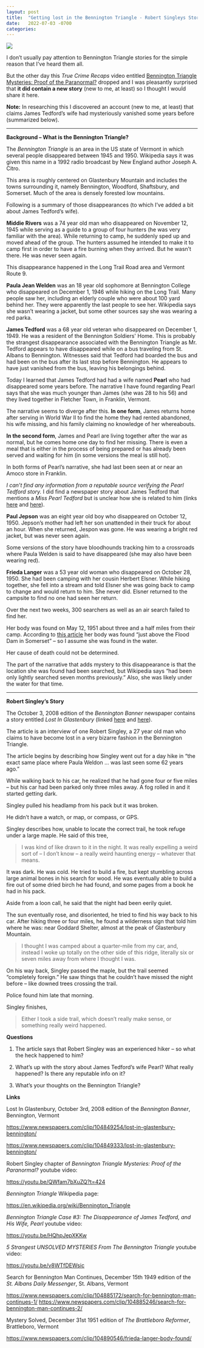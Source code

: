 ```yaml
---
layout: post
title:  "Getting lost in the Bennington Triangle - Robert Singleys Story"
date:   2022-07-03 -0700
categories:
---
```

![](/mysteries/images/BenningtonTriangle.jpg)

I don’t usually pay attention to Bennington Triangle stories for the simple reason that I’ve heard them all.


But the other day this *True Crime Recaps* video entitled [Bennington Triangle Mysteries: Proof of the Paranormal?](https://youtu.be/QWfam7bXuZQ?t=424) dropped and I was pleasantly surprised that **it did contain a new story** (new to me, at least) so I thought I would share it here.


**Note:** In researching this I discovered an account (new to me, at least) that claims James Tedford’s wife had mysteriously vanished some years before (summarized below).


----



**Background – What is the Bennington Triangle?**


The *Bennington Triangle* is an area in the US state of Vermont in which several people disappeared between 1945 and 1950.  Wikipedia says it was given this name in a 1992 radio broadcast by New England author Joseph A. Citro.


This area is roughly centered on Glastenbury Mountain and includes the towns surrounding it, namely Bennington, Woodford, Shaftsbury, and Somerset.  Much of the area is densely forested low mountains.


Following is a summary of those disappearances (to which I’ve added a bit about James Tedford’s wife).


**Middie Rivers** was a 74 year old man who disappeared on November 12, 1945 while serving as a guide to a group of four hunters (he was very familiar with the area).  While returning to camp, he suddenly sped up and moved ahead of the group.  The hunters assumed he intended to make it to camp first in order to have a fire burning when they arrived.  But he wasn’t there.  He was never seen again.


This disappearance happened in the Long Trail Road area and Vermont Route 9.


**Paula Jean Welden** was an 18 year old sophomore at Bennington College who disappeared on December 1, 1946 while hiking on the Long Trail.  Many people saw her, including an elderly couple who were about 100 yard behind her.  They were apparently the last people to see her.  Wikipedia says she wasn’t wearing a jacket, but some other sources say she was wearing a red parka.


**James Tedford** was a 68 year old veteran who disappeared on December 1, 1949.  He was a resident of the Bennington Soldiers' Home.  This is probably the strangest disappearance associated with the Bennington Triangle as Mr. Tedford appears to have disappeared while on a bus traveling from St. Albans to Bennington.  Witnesses said that Tedford had boarded the bus and had been on the bus after its last stop before Bennington.  He appears to have just vanished from the bus, leaving his belongings behind.


Today I learned that James Tedford had had a wife named **Pearl** who had disappeared some years before.  The narrative I have found regarding Pearl says that she was much younger than James (she was 28 to his 56) and they lived together in Fletcher Town, in Franklin, Vermont.


The narrative seems to diverge after this. **In one form**, James returns home after serving in World War II to find the home they had rented abandoned, his wife missing, and his family claiming no knowledge of her whereabouts.


**In the second form**, James and Pearl are living together after the war as normal, but he comes home one day to find her missing.  There is even a meal that is either in the process of being prepared or has already been served and waiting for him (in some versions the meal is still hot).


In both forms of Pearl’s narrative, she had last been seen at or near an Amoco store in Franklin.


*I can’t find any information from a reputable source verifying the Pearl Tedford story.*  I did find a newspaper story about James Tedford that mentions a *Miss Pearl Tedford* but is unclear how she is related to him (links [here](https://www.newspapers.com/clip/104885172/search-for-bennington-man-continues-1/) and [here](https://www.newspapers.com/clip/104885246/search-for-bennington-man-continues-2/)).





**Paul Jepson** was an eight year old boy who disappeared on October 12, 1950.  Jepson’s mother had left her son unattended in their truck for about an hour.  When she returned, Jespon was gone.  He was wearing a bright red jacket, but was never seen again.


Some versions of the story have bloodhounds tracking him to a crossroads where Paula Welden is said to have disappeared (she may also have been wearing red).




**Frieda Langer** was a 53 year old woman who disappeared on October 28, 1950.  She had been camping with her cousin Herbert Elsner.  While hiking together, she fell into a stream and told Elsner she was going back to camp to change and would return to him.  She never did.  Elsner returned to the campsite to find no one had seen her return.


Over the next two weeks, 300 searchers as well as an air search failed to find her.


Her body was found on May 12, 1951 about three and a half miles from their camp.  According to [this article](https://www.newspapers.com/clip/104890546/frieda-langer-body-found/) her body was found “just above the Flood Dam in Somerset” – so I assume she was found in the water.


Her cause of death could not be determined.


The part of the narrative that adds mystery to this disappearance is that the location she was found had been searched, but Wikipedia says “had been only lightly searched seven months previously.”  Also, she was likely under the water for that time.


----


**Robert Singley’s Story**


The October 3, 2008 edition of the *Bennington Banner* newspaper contains a story entitled *Lost In Glastenbury* (linked [here](https://www.newspapers.com/clip/104849254/lost-in-glastenbury-bennington/) and [here](https://www.newspapers.com/clip/104849333/lost-in-glastenbury-bennington/)).



The article is an interview of one Robert Singley, a 27 year old man who claims to have become lost in a very bizarre fashion in the Bennington Triangle.


The article begins by describing how Singley went out for a day hike in “the exact same place where Paula Weldon … was last seen some 62 years ago.”


While walking back to his car, he realized that he had gone four or five miles – but his car had been parked only three miles away.  A fog rolled in and it started getting dark.


Singley pulled his headlamp from his pack but it was broken.


He didn’t have a watch, or map, or compass, or GPS.


Singley describes how, unable to locate the correct trail, he took refuge under a large maple.  He said of this tree,


> I was kind of like drawn to it in the night.  It was really expelling a weird sort of – I don’t know – a really weird haunting energy – whatever that means.


It was dark.  He was cold.  He tried to build a fire, but kept stumbling across large animal bones in his search for wood.  He was eventually able to build a fire out of some dried birch he had found, and some pages from a book he had in his pack.


Aside from a loon call, he said that the night had been eerily quiet.


The sun eventually rose, and disoriented, he tried to find his way back to his car.  After hiking three or four miles, he found a wilderness sign that told him where he was: near Goddard Shelter, almost at the peak of Glastenbury Mountain.


> I thought I was camped about a quarter-mile from my car, and, instead I woke up totally on the other side of this ridge, literally six or seven miles away from where I thought I was.


On his way back, Singley passed the maple, but the trail seemed “completely foreign.”  He saw things that he couldn’t have missed the night before – like downed trees crossing the trail.


Police found him late that morning.


Singley finishes,


> Either I took a side trail, which doesn’t really make sense, or something really weird happened.






**Questions**

1. The article says that Robert Singley was an experienced hiker – so what the heck happened to him?

1. What’s up with the story about James Tedford’s wife Pearl?  What really happened?  Is there any reputable info on it?

1. What’s your thoughts on the Bennington Triangle?



**Links**


Lost In Glastenbury, October 3rd, 2008 edition of the *Bennington Banner*, Bennington, Vermont

<https://www.newspapers.com/clip/104849254/lost-in-glastenbury-bennington/>

<https://www.newspapers.com/clip/104849333/lost-in-glastenbury-bennington/>



Robert Singley chapter of *Bennington Triangle Mysteries: Proof of the Paranormal?* youtube video:

<https://youtu.be/QWfam7bXuZQ?t=424>



*Bennington Triangle* Wikipedia page:

<https://en.wikipedia.org/wiki/Bennington_Triangle>



*Bennington Triangle Case #3: The Disappearance of James Tedford, and His Wife, Pearl* youtube video:

<https://youtu.be/HQhpJepXKKw>




*5 Strangest UNSOLVED MYSTERIES From The Bennington Triangle* youtube video:

<https://youtu.be/v8WTfDEWsic>




Search for Bennington Man Continues, December 15th 1949 edition of the *St. Albans Daily Messenger*, St. Albans, Vermont

<https://www.newspapers.com/clip/104885172/search-for-bennington-man-continues-1/>
<https://www.newspapers.com/clip/104885246/search-for-bennington-man-continues-2/>



Mystery Solved, December 31st 1951 edition of *The Brattleboro Reformer*, Brattleboro, Vermont

<https://www.newspapers.com/clip/104890546/frieda-langer-body-found/>